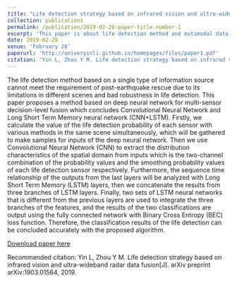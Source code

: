```yaml
---
title: "Life detection strategy based on infrared vision and ultra-wideband radar data fusion"
collection: publications
permalink: /publication/2019-02-28-paper-title-number-1
excerpt: 'This paper is about life detection method and mutimodal data fusion with deep neural network by lstm+cnn.</br> <a href="https://imgchr.com/i/ZtoV2j"><img src="https://s2.ax1x.com/2019/07/03/ZtoV2j.md.png" alt="ZtoV2j.png" border="0" /></a>'
date: 2019-02-28
venue: 'February 28'
paperurl: 'http://univeryinli.github.io/homepages/files/paper1.pdf'
citation: 'Yin L, Zhou Y M. Life detection strategy based on infrared vision and ultra-wideband radar data fusion[J]. arXiv preprint arXiv:1903.01564, 2019.'
---
```

The life detection method based on a single type of information source cannot meet the requirement of post-earthquake rescue due to its limitations in different scenes and bad robustness in life detection. This paper proposes a method based on deep neural network for multi-sensor decision-level fusion which concludes Convolutional Neural Network and Long Short Term Memory neural network (CNN+LSTM). Firstly, we calculate the value of the life detection probability of each sensor with various methods in the same scene simultaneously, which will be gathered to make samples for inputs of the deep neural network. Then we use Convolutional Neural Network (CNN) to extract the distribution characteristics of the spatial domain from inputs which is the two-channel combination of the probability values and the smoothing probability values of each life detection sensor respectively. Furthermore, the sequence time relationship of the outputs from the last layers will be analyzed with Long Short Term Memory (LSTM) layers, then we concatenate the results from three branches of LSTM layers. Finally, two sets of LSTM neural networks that is different from the previous layers are used to integrate the three branches of the features, and the results of the two classifications are output using the fully connected network with Binary Cross Entropy (BEC) loss function. Therefore, the classification results of the life detection can be concluded accurately with the proposed algorithm.

[Download paper here](http://univeryinli.github.io/homepages/files/paper1.pdf)

Recommended citation: Yin L, Zhou Y M. Life detection strategy based on infrared vision and ultra-wideband radar data fusion[J]. arXiv preprint arXiv:1903.01564, 2019.
